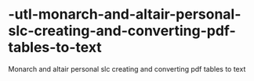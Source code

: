 # -utl-monarch-and-altair-personal-slc-creating-and-converting-pdf-tables-to-text
Monarch and altair personal slc creating and converting pdf tables to text
